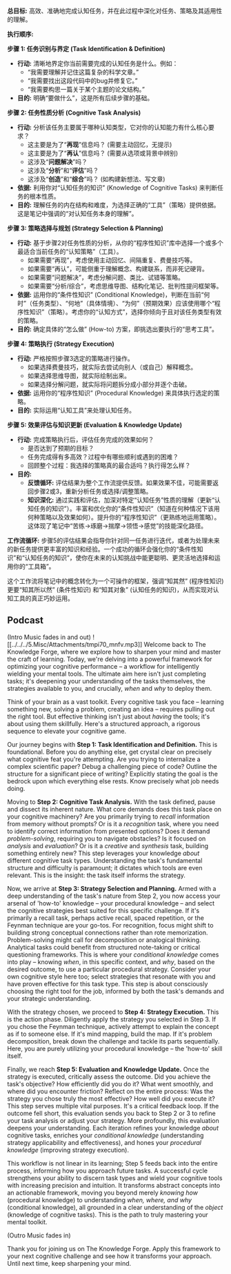 
**总目标:** 高效、准确地完成认知任务，并在此过程中深化对任务、策略及其适用性的理解。

**执行顺序:**

**步骤 1: 任务识别与界定 (Task Identification & Definition)**

- **行动:** 清晰地界定你当前需要完成的认知任务是什么。例如：
    - “我需要理解并记住这篇复杂的科学文章。”
    - “我需要找出这段代码中的bug并修复它。”
    - “我需要构思一篇关于某个主题的论文结构。”
- **目的:** 明确“要做什么”，这是所有后续步骤的基础。

**步骤 2: 任务性质分析 (Cognitive Task Analysis)**

- **行动:** 分析该任务主要属于哪种认知类型，它对你的认知能力有什么核心要求？
    - 这主要是为了“**再现**”信息吗？ (需要主动回忆，无提示)
    - 这主要是为了“**再认**”信息吗？ (需要从选项或背景中辨别)
    - 这涉及“**问题解决**”吗？
    - 这涉及“**分析**”和“**评估**”吗？
    - 这涉及“**创造**”和“**综合**”吗？ (如构建新想法、写文章)
- **依据:** 利用你对“认知任务的知识” (Knowledge of Cognitive Tasks) 来判断任务的根本性质。
- **目的:** 理解任务的内在结构和难度，为选择正确的“工具”（策略）提供依据。这是笔记中强调的“对认知任务本身的理解”。

**步骤 3: 策略选择与规划 (Strategy Selection & Planning)**

- **行动:** 基于步骤2对任务性质的分析，从你的“程序性知识”库中选择一个或多个最适合当前任务的“认知策略”（工具）。
    - 如果需要“再现”，考虑使用主动回忆、间隔重复、费曼技巧等。
    - 如果需要“再认”，可能侧重于理解概念、构建联系，而非死记硬背。
    - 如果需要“问题解决”，考虑分解问题、类比、试错等策略。
    - 如果需要“分析/综合”，考虑思维导图、结构化笔记、批判性提问框架等。
- **依据:** 运用你的“条件性知识” (Conditional Knowledge)，判断在当前“何时”（任务类型）、“何地”（具体情境）、“为何”（预期效果）应该使用哪个“程序性知识”（策略）。考虑你的“认知方式”，选择你倾向于且对该任务类型有效的策略。
- **目的:** 确定具体的“怎么做” (How-to) 方案，即挑选出要执行的“思考工具”。

**步骤 4: 策略执行 (Strategy Execution)**

- **行动:** 严格按照步骤3选定的策略进行操作。
    - 如果选择费曼技巧，就实际去尝试向别人（或自己）解释概念。
    - 如果选择思维导图，就实际绘制出来。
    - 如果选择分解问题，就实际将问题拆分成小部分并逐个击破。
- **依据:** 运用你的“程序性知识” (Procedural Knowledge) 来具体执行选定的策略。
- **目的:** 实际运用“认知工具”来处理认知任务。

**步骤 5: 效果评估与知识更新 (Evaluation & Knowledge Update)**

- **行动:** 完成策略执行后，评估任务完成的效果如何？
    - 是否达到了预期的目标？
    - 任务完成得有多高效？过程中有哪些顺利或遇到的困难？
    - 回顾整个过程：我选择的策略真的最合适吗？执行得怎么样？
- **目的:**
    - **反馈循环:** 评估结果为整个工作流提供反馈。如果效果不佳，可能需要返回步骤2或3，重新分析任务或选择/调整策略。
    - **知识深化:** 通过实践和评估，加深对特定“认知任务”性质的理解（更新“认知任务的知识”）。丰富和优化你的“条件性知识”（知道在何种情况下该用何种策略以及效果如何）。提升你的“程序性知识”（更熟练地运用策略）。这体现了笔记中“苦练->琢磨->揣摩->领悟->感觉”的技能深化路径。

**工作流循环:** 步骤5的评估结果会指导你针对同一任务进行迭代，或者为处理未来的新任务提供更丰富的知识和经验。一个成功的循环会强化你的“条件性知识”和“认知任务的知识”，使你在未来的认知挑战中能更聪明、更灵活地选择和运用你的“工具箱”。

这个工作流将笔记中的概念转化为一个可操作的框架，强调“知其然” (程序性知识) 更要“知其所以然” (条件性知识) 和“知其对象” (认知任务的知识)，从而实现对认知工具的真正巧妙运用。

## Podcast
(Intro Music fades in and out)
![[../../../5.Misc/Attachments/tmpi70_mnfv.mp3]]
Welcome back to The Knowledge Forge, where we explore how to sharpen your mind and master the craft of learning. Today, we're delving into a powerful framework for optimizing your cognitive performance – a workflow for intelligently wielding your mental tools. The ultimate aim here isn't just completing tasks; it's deepening your understanding of the tasks themselves, the strategies available to you, and crucially, *when* and *why* to deploy them.

Think of your brain as a vast toolkit. Every cognitive task you face – learning something new, solving a problem, creating an idea – requires pulling out the right tool. But effective thinking isn't just about *having* the tools; it's about using them skillfully. Here's a structured approach, a rigorous sequence to elevate your cognitive game.

Our journey begins with **Step 1: Task Identification and Definition.** This is foundational. Before you do anything else, get crystal clear on precisely what cognitive feat you're attempting. Are you trying to internalize a complex scientific paper? Debug a challenging piece of code? Outline the structure for a significant piece of writing? Explicitly stating the goal is the bedrock upon which everything else rests. Know precisely what job needs doing.

Moving to **Step 2: Cognitive Task Analysis.** With the task defined, pause and dissect its inherent nature. What core demands does this task place on your cognitive machinery? Are you primarily trying to *recall* information from memory without prompts? Or is it a *recognition* task, where you need to identify correct information from presented options? Does it demand *problem-solving*, requiring you to navigate obstacles? Is it focused on *analysis* and *evaluation*? Or is it a *creative* and *synthesis* task, building something entirely new? This step leverages your knowledge *about* different cognitive task types. Understanding the task's fundamental structure and difficulty is paramount; it dictates which tools are even relevant. This is the insight: the task itself informs the strategy.

Now, we arrive at **Step 3: Strategy Selection and Planning.** Armed with a deep understanding of the task's nature from Step 2, you now access your arsenal of 'how-to' knowledge – your procedural knowledge – and select the cognitive strategies best suited for this specific challenge. If it's primarily a recall task, perhaps active recall, spaced repetition, or the Feynman technique are your go-tos. For recognition, focus might shift to building strong conceptual connections rather than rote memorization. Problem-solving might call for decomposition or analogical thinking. Analytical tasks could benefit from structured note-taking or critical questioning frameworks. This is where your *conditional knowledge* comes into play – knowing *when*, in this specific context, and *why*, based on the desired outcome, to use a particular procedural strategy. Consider your own cognitive style here too; select strategies that resonate with you and have proven effective for this task type. This step is about consciously choosing the right tool for the job, informed by both the task's demands and your strategic understanding.

With the strategy chosen, we proceed to **Step 4: Strategy Execution.** This is the action phase. Diligently apply the strategy you selected in Step 3. If you chose the Feynman technique, actively attempt to explain the concept as if to someone else. If it's mind mapping, build the map. If it's problem decomposition, break down the challenge and tackle its parts sequentially. Here, you are purely utilizing your procedural knowledge – the 'how-to' skill itself.

Finally, we reach **Step 5: Evaluation and Knowledge Update.** Once the strategy is executed, critically assess the outcome. Did you achieve the task's objective? How efficiently did you do it? What went smoothly, and where did you encounter friction? Reflect on the entire process: Was the strategy you chose truly the most effective? How well did you execute it? This step serves multiple vital purposes. It's a critical feedback loop. If the outcome fell short, this evaluation sends you back to Step 2 or 3 to refine your task analysis or adjust your strategy. More profoundly, this evaluation deepens your understanding. Each iteration refines your knowledge *about* cognitive tasks, enriches your *conditional knowledge* (understanding strategy applicability and effectiveness), and hones your *procedural knowledge* (improving strategy execution).

This workflow is not linear in its learning; Step 5 feeds back into the entire process, informing how you approach future tasks. A successful cycle strengthens your ability to discern task types and wield your cognitive tools with increasing precision and intuition. It transforms abstract concepts into an actionable framework, moving you beyond merely *knowing how* (procedural knowledge) to understanding *when, where, and why* (conditional knowledge), all grounded in a clear understanding of the *object* (knowledge of cognitive tasks). This is the path to truly mastering your mental toolkit.

(Outro Music fades in)

Thank you for joining us on The Knowledge Forge. Apply this framework to your next cognitive challenge and see how it transforms your approach. Until next time, keep sharpening your mind.